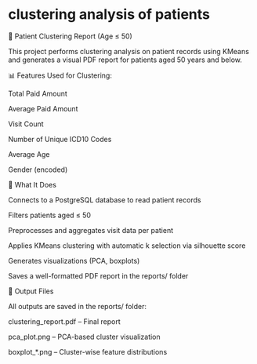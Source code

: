 # clustering analysis of patients
🧠 Patient Clustering Report (Age ≤ 50)

This project performs clustering analysis on patient records using KMeans and generates a visual PDF report for patients aged 50 years and below.

📊 Features Used for Clustering:

Total Paid Amount

Average Paid Amount

Visit Count

Number of Unique ICD10 Codes

Average Age

Gender (encoded)

🧾 What It Does

Connects to a PostgreSQL database to read patient records

Filters patients aged ≤ 50

Preprocesses and aggregates visit data per patient

Applies KMeans clustering with automatic k selection via silhouette score

Generates visualizations (PCA, boxplots)

Saves a well-formatted PDF report in the reports/ folder

📁 Output Files

All outputs are saved in the reports/ folder:

clustering_report.pdf – Final report

pca_plot.png – PCA-based cluster visualization

boxplot_*.png – Cluster-wise feature distributions